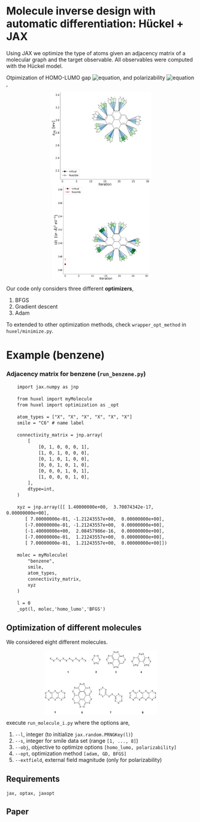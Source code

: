 # Molecule inverse design with automatic differentiation: Hückel + JAX

Using JAX we optimize the type of atoms given an adjacency matrix of a molecular graph and the target observable. All observables were computed with the Hückel model.

<!-- Otpimization of HOMO-LUMO gap ($\epsilon_{HL}$), and polarizability ($\langle \alpha\rangle$),
 -->
Otpimization of HOMO-LUMO gap ![equation](https://latex.codecogs.com/svg.image?\epsilon_{HL}), and polarizability ![equation](https://latex.codecogs.com/svg.image?\langle&space;\alpha\rangle),

<p align="center">
<img align="middle" src="./assets/homo_lumo.gif" alt="HOMO_LUMO Demo" width="270" height="250" />
<img align="middle" src="./assets/polarizability.gif" alt="HOMO_LUMO Demo" width="260" height="250" />
</p>

Our code only considers three different **optimizers**,

1. BFGS
2. Gradient descent
3. Adam

To extended to other optimization methods, check `wrapper_opt_method` in `huxel/minimize.py`.

# Example (benzene)

### Adjacency matrix for benzene (`run_benzene.py`)

```python:
    import jax.numpy as jnp

    from huxel import myMolecule
    from huxel import optimization as _opt

    atom_types = ["X", "X", "X", "X", "X", "X"]
    smile = "C6" # name label

    connectivity_matrix = jnp.array(
        [
            [0, 1, 0, 0, 0, 1],
            [1, 0, 1, 0, 0, 0],
            [0, 1, 0, 1, 0, 0],
            [0, 0, 1, 0, 1, 0],
            [0, 0, 0, 1, 0, 1],
            [1, 0, 0, 0, 1, 0],
        ],
        dtype=int,
    )

    xyz = jnp.array([[ 1.40000000e+00,  3.70074342e-17,  0.00000000e+00],
       [ 7.00000000e-01, -1.21243557e+00,  0.00000000e+00],
       [-7.00000000e-01, -1.21243557e+00,  0.00000000e+00],
       [-1.40000000e+00,  2.08457986e-16,  0.00000000e+00],
       [-7.00000000e-01,  1.21243557e+00,  0.00000000e+00],
       [ 7.00000000e-01,  1.21243557e+00,  0.00000000e+00]])

    molec = myMolecule(
        "benzene",
        smile,
        atom_types,
        connectivity_matrix,
        xyz
    )

    l = 0
    _opt(l, molec,'homo_lumo','BFGS')
```

## Optimization of different molecules

We considered eight different molecules.
<p align="center">
<img align="middle" src="./assets/smile_mosaic.png" alt="molecules" width="300" height="170"/>
</p>

execute `run_molecule_i.py` where the options are,

1. `--l`, integer (to initialize `jax.random.PRNGKey(l)`)
2. `--s`, integer for smile data set (range `[1, ..., 8]`)
3. `--obj`, objective to optimize options `[homo_lumo, polarizability]`
4. `--opt`, optimization method `[adam, GD, BFGS]`
5. `--extfield`, external field magnitude (only for polarizability)

## Requirements

```
jax, optax, jaxopt
```

## Paper

